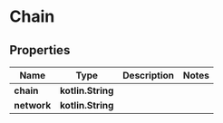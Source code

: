 
# Chain

## Properties
Name | Type | Description | Notes
------------ | ------------- | ------------- | -------------
**chain** | **kotlin.String** |  | 
**network** | **kotlin.String** |  | 



